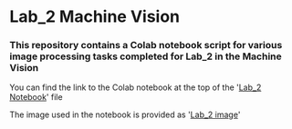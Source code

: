 # Lab_2 Machine Vision

### This repository contains a Colab notebook script for various image processing tasks completed for Lab_2 in the Machine Vision

You can find the link to the Colab notebook at the top of the '[Lab_2 Notebook](./Lab2.ipynb)' file

The image used in the notebook is provided as '[Lab_2 image](./ahmed.jpg)'

